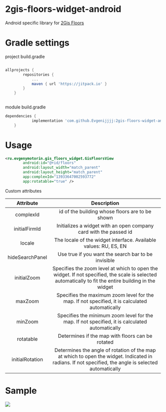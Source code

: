 # 2gis-floors-widget-android

Android specific library for [2Gis Floors](http://floors-widget.2gis.ru/)

# Gradle settings

project build.gradle
```groovy

allprojects {
		repositories {
			...
			maven { url 'https://jitpack.io' }
		}
	}
  
```

module build.gradle
```groovy
dependencies {
	        implementation 'com.github.Evgenijjjj:2gis-floors-widget-android:0.1'
	}
```

# Usage

```xml
<ru.evgenymotorin.gis_floors_widget.GisFloorsView
        android:id="@+id/floors"
        android:layout_width="match_parent"
        android:layout_height="match_parent"
        app:complexId="13933647002593772"
        app:rotatable="true" />
```

Custom attributes

Attribute | Description
:-------------:|:-------------:
complexId | id of the building whose floors are to be shown
initialFirmId | Initializes a widget with an open company card with the passed id
locale | The locale of the widget interface. Available values: RU, ES, EN
hideSearchPanel | Use true if you want the search bar to be invisible
initialZoom | Specifies the zoom level at which to open the widget. If not specified, the scale is selected automatically to fit the entire building in the widget
maxZoom | Specifies the maximum zoom level for the map. If not specified, it is calculated automatically
minZoom | Specifies the minimum zoom level for the map. If not specified, it is calculated automatically
rotatable | Determines if the map with floors can be rotated
initialRotation | Determines the angle of rotation of the map at which to open the widget. Indicated in radians. If not specified, the angle is selected automatically

# Sample

![](samples/sample1.gif)
